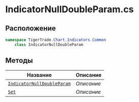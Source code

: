 
# IndicatorNullDoubleParam.cs
## Расположение
```csharp
namespace TigerTrade.Chart.Indicators.Common  
    class IndicatorNullDoubleParam
```

## Методы
| Название | Описание |
| --- | --- |
| [`IndicatorNullDoubleParam`](./Методы/IndicatorNullDoubleParam.md) | *Описание* |
| [`Set`](./Методы/Set.md) | *Описание* |
